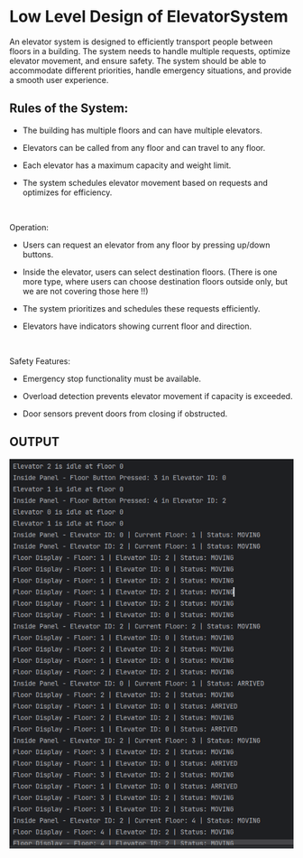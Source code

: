 # Low Level Design of ElevatorSystem
An elevator system is designed to efficiently transport people between floors in a building. The system needs to handle multiple requests, optimize elevator movement, and ensure safety. The system should be able to accommodate different priorities, handle emergency situations, and provide a smooth user experience.


## Rules of the System:

* The building has multiple floors and can have multiple elevators.
* Elevators can be called from any floor and can travel to any floor.
* Each elevator has a maximum capacity and weight limit.

* The system schedules elevator movement based on requests and optimizes for efficiency.

‍

Operation:

* Users can request an elevator from any floor by pressing up/down buttons.

* Inside the elevator, users can select destination floors. (There is one more type, where users can choose destination floors outside only, but we are not covering those here !!)

* The system prioritizes and schedules these requests efficiently.

* Elevators have indicators showing current floor and direction.

 ‍

Safety Features:

* Emergency stop functionality must be available.

* Overload detection prevents elevator movement if capacity is exceeded.

* Door sensors prevent doors from closing if obstructed.


## OUTPUT
![alt text](image.png)